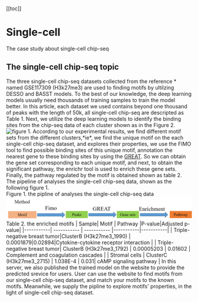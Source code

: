 [[toc]]

# Single-cell

The case study about single-cell chip-seq

## The single-cell chip-seq topic

The three single-cell chip-seq datasets collected from the reference * named GSE117309 (H3k27me3) are used to finding motifs by ultilzing DESSO and BASST models. To the best of our knowledge, the deep learning models usually need thousands of training samples to train the model better. In this article, each dataset we used contains beyond one thousand of peaks with the length of 50k, all single-cell chip-seq are descripted as Table 1.
Next, we utilize the deep learning models to identify the binding sites from the chip-seq data of each cluster shown as in the Figure 2.
![figure 1.](/assets/docs/figures/Consensus_cluster.png)
According to our experimental results, we find different motif sets from the different clusters,*ie\*, we find the unique motif on the each single-cell chip-seq dataset, and explores their properties, we use the FIMO tool to find possible binding sites of this unique motif, annotation the nearest gene to these binding sites by using the [GREAT](http://great.stanford.edu/). So we can obtain the gene set corresponding to each unique motif, and next, to obtain the significant pathway, the enrichr tool is used to enrich these gene sets. Finally, the pathway regulated by the motif is obtained shown as table 2. The pipeline of analyses the single-cell chip-seq data, shown as the following figure 1.  
Figure 1. the pipline of analyses the single-cell chip-seq data
![figure 1.](/assets/docs/figures/pipeline.png)
Table 2. the enriched motifs
| Sample| Motif | Pathway |P-value|Adjusted p-value|
|-----------| ----------- | ----------- |-----------|-----------|
| Triple-negative breast tumor|ClusterB (H3k27me3_1990) | 0.0001879|0.02894|Cytokine-cytokine receptor interaction |
| Triple-negative breast tumor| ClusterB (H3k27me3_1792) | 0.00005203 | 0.01602 | Complement and coagulation cascades |
| Stromal cells | ClusterC (H3k27me3_2715) | 1.038E-4 | 0.031| cAMP signaling pathway |
In this server, we also published the trained model on the website to provide the predicted srevice for users. User can use the website to find motifs from our single-cell chip-seq dataset, and match your motifs to the known motifs. Meanwhile, we supply the pipline to explore motifs' properties, in the light of single-cell chip-seq dataset.
